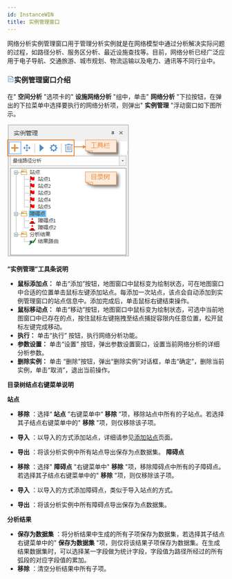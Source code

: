 ```yaml
---
id: InstanceWIN
title: 实例管理窗口
---
```

网络分析实例管理窗口用于管理分析实例就是在网络模型中通过分析解决实际问题的过程，如路径分析、服务区分析、最近设施查找等。目前，网络分析已经广泛应用于电子导航、交通旅游、城市规划、物流运输以及电力、通讯等不同行业中。

### ![](../img/read.gif)实例管理窗口介绍

在" **空间分析** "选项卡的" **设施网络分析** "组中，单击" **网络分析** "下拉按钮，在弹出的下拉菜单中选择要执行的网络分析项，则弹出"
**实例管理** "浮动窗口如下图所示。

![](img/InstanceManage.png)   
  
**“实例管理”工具条说明**

* **鼠标添加点：** 单击“添加”按钮，地图窗口中鼠标变为绘制状态，可在地图窗口中合适的位置单击鼠标左键添加站点。每添加一次站点，该点会自动添加到实例管理窗口的站点信息中。添加完成后，单击鼠标右键结束操作。
* **鼠标移动点：** 单击“移动”按钮，地图窗口中鼠标变为绘制状态，可选中当前地图窗口中已存在的点，按住鼠标左键拖拽至结点捕捉容限内任意位置，松开鼠标左键完成移动。
* **执行：** 单击“执行” 按钮，执行网络分析功能。
* **参数设置：** 单击“设置” 按钮，弹出参数设置窗口，设置当前网络分析的详细分析参数。
* **删除实例：** 单击 “删除”按钮，弹出“删除实例”对话框，单击“确定”，删除当前实例，单击“取消”，退出当前操作。

**目录树结点右键菜单说明**

**站点**
  * **移除** ：选择“ **站点** ”右键菜单中“ **移除** ”项，移除站点中所有的子站点。若选择其子结点右键菜单中的" **移除** "项，则仅移除该子项。
  * **导入** ：以导入的方式添加站点，详细请参见[添加站点](ImportLocations)页面。
  * **导出** ：将该分析实例中所有站点导出保存为点数据集。
**障碍点**

  * **移除** ：选择" **障碍点** "右键菜单中" **移除** "项，移除障碍点中所有的子障碍点。若选择其子结点右键菜单中的" **移除** "项，则仅移除该子项。
  * **导入** ：以导入的方式添加障碍点，类似于导入站点的方式。
  * **导出** ：将该分析实例中所有障碍点导出保存为点数据集。

**分析结果**

  * **保存为数据集** ：将分析结果中生成的所有子项保存为数据集，若选择其子结点右键菜单中的" **保存为数据集** "项，则仅将该结果子项保存为数据集。在生成结果数据集时，可以选择某一字段做为统计字段，字段值为路径所经过的所有弧段的对应字段值的累加。
  * **移除** ：清空分析结果中所有子项。